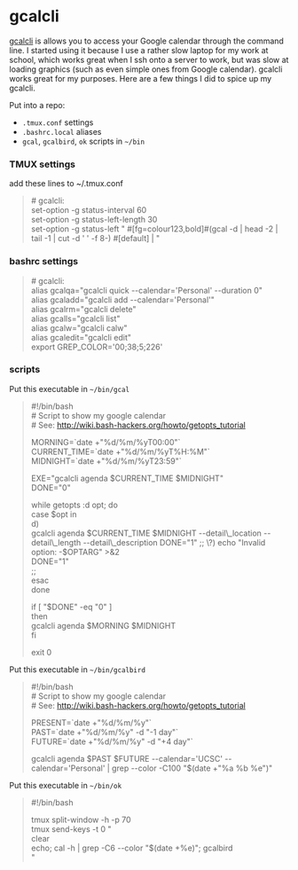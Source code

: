 # gcalcli

[gcalcli](https://github.com/insanum/gcalcli) is allows you to access your
Google calendar through the command line. I started using it because I 
use a rather slow laptop for my work at school, which works great when
I ssh onto a server to work, but was slow at loading graphics (such as
even simple ones from Google calendar). gcalcli works great for my purposes.
Here are a few things I did to spice up my gcalcli.

Put into a repo:

- `.tmux.conf` settings
- `.bashrc.local` aliases
- `gcal`, `gcalbird`, `ok` scripts in `~/bin`

### TMUX settings
add these lines to ~/.tmux.conf
> \# gcalcli:  
> set-option -g status-interval 60  
> set-option -g status-left-length 30  
> set-option -g status-left " #[fg=colour123,bold]#(gcal -d | head -2 | tail -1 | cut -d ' ' -f 8-) #[default] | "  

### bashrc settings
> \# gcalcli:  
> alias gcalqa="gcalcli quick --calendar='Personal' --duration 0"  
> alias gcaladd="gcalcli add --calendar='Personal'"  
> alias gcalrm="gcalcli delete"  
> alias gcalls="gcalcli list"  
> alias gcalw="gcalcli calw"  
> alias gcaledit="gcalcli edit"  
> export GREP_COLOR='00;38;5;226'  

### scripts
Put this executable in `~/bin/gcal`
> \#!/bin/bash  
> \# Script to show my google calendar  
> \# See: http://wiki.bash-hackers.org/howto/getopts_tutorial  
>   
> MORNING=\`date +"%d/%m/%yT00:00"\`  
> CURRENT_TIME=\`date +"%d/%m/%yT%H:%M"\`  
> MIDNIGHT=\`date +"%d/%m/%yT23:59"\`  
>   
> EXE="gcalcli agenda $CURRENT\_TIME $MIDNIGHT"  
> DONE="0"  
>   
> while getopts :d opt; do  
>   case $opt in  
>     d)  
>       gcalcli agenda $CURRENT\_TIME $MIDNIGHT --detail\_location --detail\_length --detail\_description   
>       DONE="1"  
>       ;;  
>     \?)  
>       echo "Invalid option: -$OPTARG" >&2  
>       DONE="1"  
>       ;;  
>   esac  
> done  
>   
> if [ "$DONE" -eq "0" ]  
> then  
>   gcalcli agenda $MORNING $MIDNIGHT  
> fi  
>   
> exit 0  


Put this executable in `~/bin/gcalbird`
> \#!/bin/bash  
> \# Script to show my google calendar  
> \# See: http://wiki.bash-hackers.org/howto/getopts_tutorial  
>   
> PRESENT=\`date +"%d/%m/%y"\`  
> PAST=\`date +"%d/%m/%y" -d "-1 day"\`  
> FUTURE=\`date +"%d/%m/%y" -d "+4 day"\`  
>   
> gcalcli agenda $PAST $FUTURE --calendar='UCSC' --calendar='Personal' | grep --color -C100 "$(date +"%a %b %e")"  


Put this executable in `~/bin/ok`
> \#!/bin/bash  
> 
> tmux split-window -h -p 70  
> tmux send-keys -t 0 "  
> clear  
> echo; cal -h | grep -C6 --color "$(date +%e)"; gcalbird  
> "  
